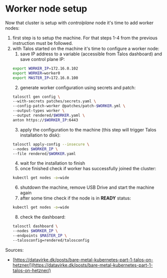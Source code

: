 # Worker node setup

Now that cluster is setup with *controlplane* node it's time to add worker nodes:

1. first step is to setup the machine. For that steps 1-4 from the previous instruction must be followed.
2. with Talos started on the machine it's time to configure a worker node:
    1. save IP address to a variable (accessible from Talos dashboard) and save control plane IP:
    ```bash
    export WORKER_IP=172.16.0.102
    export WORKER=worker0
    export MASTER_IP=172.16.0.100
    ```
    2. generate worker configuration using secrets and patch:
    ```bash
    talosctl gen config \
    --with-secrets patches/secrets.yaml \
    --config-patch-worker @patches/patch-$WORKER.yml \
    --output-types worker \
    --output rendered/$WORKER.yaml \
    anton https://$WORKER_IP:6443
    ```
    3. apply the configuration to the machine (this step will trigger Talos installation to disk):
    ```bash
    talosctl apply-config --insecure \
    --nodes $WORKER_IP \
    --file rendered/$WORKER.yaml
    ```
    4. wait for the installation to finish
    5. once finished check if worker has successfully joined the cluster:
    ```bash
    kubectl get nodes -o=wide
    ```
    6. shutdown the machine, remove USB Drive and start the machine again
    7. after some time check if the node is in **READY** status:
    ```bash
    kubectl get nodes -o=wide
    ```
    8. check the dashboard:
    ```bash
    talosctl dashboard \
    --nodes $WORKER_IP \
    --endpoints $MASTER_IP \
    --talosconfig=rendered/talosconfig 
    ```

Sources:

* [https://datavirke.dk/posts/bare-metal-kubernetes-part-1-talos-on-hetzner/](https://datavirke.dk/posts/bare-metal-kubernetes-part-1-talos-on-hetzner/)